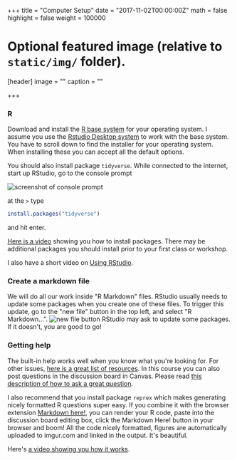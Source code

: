 +++
title = "Computer Setup"
date = "2017-11-02T00:00:00Z"
math = false
highlight = false
weight = 100000
# Optional featured image (relative to `static/img/` folder).
[header]
image = ""
caption = ""

+++


### R

Download and install the [R base system](http://cran.rstudio.com/) for your operating system. I assume you use the [Rstudio Desktop system](http://www.rstudio.com/products/rstudio/download/) to work with the base system. You have to scroll down to find the installer for your operating system. When installing these you can accept all the default options.

You should also install package `tidyverse`. While connected to the internet, start up RStudio, go to the console prompt

![screenshot of console prompt](img/console_prompt_at_startup.png)

at the `>` type

```r
install.packages("tidyverse")
```
and hit enter.

[Here is a video](https://youtu.be/Ks3q0WSQ_eo) showing you how to install packages. There may be additional packages you should install prior to your first class or workshop. 

I also have a short video on [Using RStudio](https://youtu.be/FNrCxTSzq6s).

### Create a markdown file

We will do all our work inside "R Markdown" files. RStudio usually needs to update some packages when you create one of these files. To trigger this update, go to the "new file" button in the top left, and select "R Markdown...". 
![new file button](img/new_file_button.png)
RStudio may ask to update some packages. If it doesn't, you are good to go!

### Getting help

The built-in help works well when you know what you're looking for. For other issues, [here is a great list of resources](http://stackoverflow.com/tags/r/info). In this course you can also post questions in the discussion board in Canvas. Please read [this description of how to ask a great question](http://stackoverflow.com/questions/5963269/how-to-make-a-great-r-reproducible-example).

I also recommend that you install package `reprex` which makes generating nicely formatted R questions super easy. If you combine it with the browser extension [Markdown here!](http://markdown-here.com), you can render your R code, paste into the discussion board editing box, click the Markdown Here! button in your browser and boom! All the code nicely formatted, figures are automatically uploaded to imgur.com and linked in the output. It's beautiful. 

Here's [a video showing you how it works](https://youtu.be/plYQA20CdGg).
